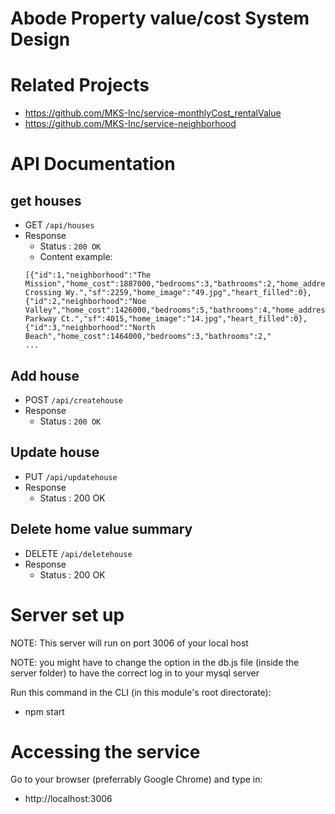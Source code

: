 # Abode Property value/cost System Design

# Related Projects
- https://github.com/MKS-Inc/service-monthlyCost_rentalValue
- https://github.com/MKS-Inc/service-neighborhood

# API Documentation

## get houses
- GET `/api/houses`
- Response
  - Status : `200 OK`
  - Content example:
  ```
  [{"id":1,"neighborhood":"The Mission","home_cost":1887000,"bedrooms":3,"bathrooms":2,"home_address":"Walker Crossing Wy.","sf":2259,"home_image":"49.jpg","heart_filled":0},{"id":2,"neighborhood":"Noe Valley","home_cost":1426000,"bedrooms":5,"bathrooms":4,"home_address":"Stacy Parkway Ct.","sf":4015,"home_image":"14.jpg","heart_filled":0},{"id":3,"neighborhood":"North Beach","home_cost":1464000,"bedrooms":3,"bathrooms":2,"
  ...

  ```

## Add house
- POST `/api/createhouse`
- Response
  - Status : `200 OK`

## Update house
- PUT `/api/updatehouse`
- Response
  - Status : 200 OK

## Delete home value summary
- DELETE `/api/deletehouse`
- Response
  - Status : 200 OK

# Server set up
NOTE: This server will run on port 3006 of your local host

NOTE: you might have to change the option in the db.js file (inside the server folder) to have the correct log in to your mysql server

Run this command in the CLI (in this module's root directorate):
- npm start

# Accessing the service
Go to your browser (preferrably Google Chrome) and type in:
- http://localhost:3006